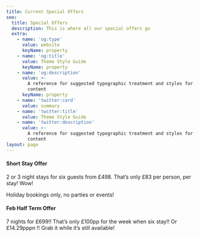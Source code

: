 ```yaml
---
title: Current Special Offers
seo:
  title: Special Offers
  description: This is where all our special offers go
  extra:
    - name: 'og:type'
      value: website
      keyName: property
    - name: 'og:title'
      value: Theme Style Guide
      keyName: property
    - name: 'og:description'
      value: >-
        A reference for suggested typographic treatment and styles for your
        content
      keyName: property
    - name: 'twitter:card'
      value: summary
    - name: 'twitter:title'
      value: Theme Style Guide
    - name: 'twitter:description'
      value: >-
        A reference for suggested typographic treatment and styles for your
        content
layout: page
---
```

#### **Short Stay Offer**

2 or 3 night stays for six guests from £498. That’s only £83 per person, per stay! Wow!

Holiday bookings only, no parties or events!

#### **Feb Half Term Offer**

7 nights for £699!! That’s only £100pp for the week when six stay!! Or £14.29pppn !! Grab it while it’s still available!
